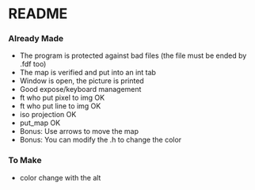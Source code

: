 # README #

### Already Made ###

* The program is protected against bad files (the file must be ended by .fdf too)
* The map is verified and put into an int tab
* Window is open, the picture is printed
* Good expose/keyboard management
* ft who put pixel to img OK
* ft who put line to img OK
* iso projection OK
* put_map OK
* Bonus: Use arrows to move the map
* Bonus: You can modify the .h to change the color

### To Make ###

* color change with the alt